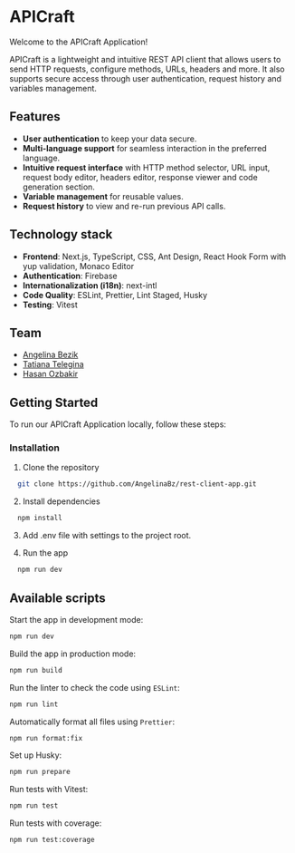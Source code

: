 # APICraft

Welcome to the APICraft Application!

APICraft is a lightweight and intuitive REST API client that allows users to send HTTP requests, configure methods, URLs, headers and more. It also supports secure access through user authentication, request history and variables management.

## Features

- **User authentication** to keep your data secure.
- **Multi-language support** for seamless interaction in the preferred language.
- **Intuitive request interface** with HTTP method selector, URL input, request body editor, headers editor, response viewer and code generation section.
- **Variable management** for reusable values.
- **Request history** to view and re-run previous API calls.

## Technology stack

- **Frontend**: Next.js, TypeScript, CSS, Ant Design, React Hook Form with yup validation, Monaco Editor
- **Authentication**: Firebase
- **Internationalization (i18n)**: next-intl
- **Code Quality**: ESLint, Prettier, Lint Staged, Husky
- **Testing**: Vitest

## Team

- [Angelina Bezik](https://github.com/AngelinaBz)
- [Tatiana Telegina](https://github.com/pambaka)
- [Hasan Ozbakir](https://github.com/hasanozbakir)

## Getting Started

To run our APICraft Application locally, follow these steps:

### Installation

1. Clone the repository

```sh
  git clone https://github.com/AngelinaBz/rest-client-app.git
```

2. Install dependencies

```sh
  npm install
```

3. Add .env file with settings to the project root.

4. Run the app

```sh
  npm run dev
```

## Available scripts

Start the app in development mode:

```sh
npm run dev
```

Build the app in production mode:

```sh
npm run build
```

Run the linter to check the code using `ESLint`:

```sh
npm run lint
```

Automatically format all files using `Prettier`:

```sh
npm run format:fix
```

Set up Husky:

```sh
npm run prepare
```

Run tests with Vitest:

```sh
npm run test
```

Run tests with coverage:

```sh
npm run test:coverage
```
